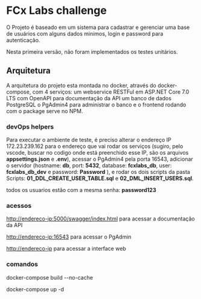 # FCx Labs challenge

O Projeto é baseado em um sistema para cadastrar e gerenciar uma base de usuários com alguns dados minimos, login e password para autenticação.

Nesta primeira versão, não foram implementados os testes unitários.

## Arquitetura

A arquitetura do projeto esta montada no docker, através do docker-compose, com 4 serviços:
um webservice RESTFul em ASP.NET Core 7.0 LTS com OpenAPI para documentação da API
um banco de dados PostgreSQL
o PgAdmin4 para administrar o banco e o frontend rodando com o package serve no NPM.

### devOps helpers

Para executar o ambiente de teste, é preciso alterar o endereço IP 172.23.239.162 para o endereço que vai rodar os serviços (sugiro, pelo vscode, buscar no codigo onde está preenchido esse IP, são os arquivos **appsettings.json** e **.env**), acessar o PgAdmin4 pela porta 16543, adicionar o servidor (hostname: **db**, port: **5432**, database: **fcxlabs_db**, user: **fcxlabs_db_dev** e password: **Password** ), e rodar os dois scripts da pasta Scripts: **01_DDL_CREATE_USER_TABLE.sql** e **02_DML_INSERT_USERS.sql**.

todos os usuarios estão com a mesma senha: **password123**

### acessos

<http://endereco-ip:5000/swagger/index.html> para acessar a documentação da API

<http://endereco-ip:16543> para acessar o PgAdmin

<http://endereco-ip> para acessar a interface web


### comandos

docker-compose build --no-cache

docker-compose up -d